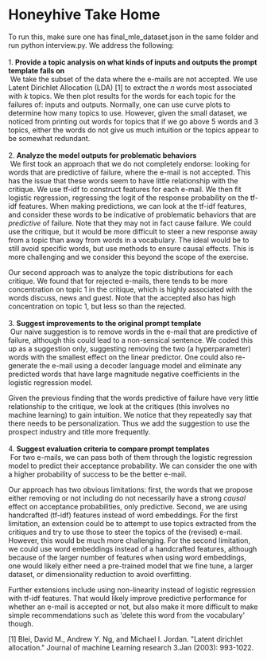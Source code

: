 # Honeyhive Take Home

To run this, make sure one has final_mle_dataset.json in the same folder and run python interview.py. We address the following:<br>
<br>
	1.	**Provide a topic analysis on what kinds of inputs and outputs the prompt template fails on** <br>
  &nbsp;We take the subset of the data where the e-mails are not accepted. We use Latent Dirichlet Allocation (LDA) [1] to extract the $n$ words most associated with $k$ topics. We then plot results for the words for each topic for the failures of: inputs and outputs. Normally, one can use curve plots to determine how many topics to use. However, given the small dataset, we noticed from printing out words for topics that if we go above 5 words and 3 topics, either the words do not give us much intuition or the topics appear to be somewhat redundant.<br>
  <br>
	2.	**Analyze the model outputs for problematic behaviors**<br>
	&nbsp;We first took an approach that we do not completely endorse: looking for words that are predictive of failure, where the e-mail is not accepted. This has the issue that these words seem to have little relationship with the critique. We use tf-idf to construct features for each e-mail. We then fit logistic regression, regressing the logit of the response probability on the tf-idf features. When making predictions, we can look at the tf-idf features, and consider these words to be indicative of problematic behaviors that are _predictive_ of failure. Note that they may not in fact cause failure. We could use the critique, but it would be more difficult to steer a new response away from a topic than away from words in a vocabulary. The ideal would be to still avoid specific words, but use methods to ensure causal effects. This is more challenging and we consider this beyond the scope of the exercise.<br>

Our second approach was to analyze the topic distributions for each critique. We found that for rejected e-mails, there tends to be more concentration on topic 1 in the critique, which is highly associated with the words discuss, news and guest. Note that the accepted also has high concentration on topic 1, but less so than the rejected.
	<br>
	<br>
	3.	**Suggest improvements to the original prompt template**<br>
	&nbsp;Our naive suggestion is to remove words in the e-mail that are predictive of failure, although this could lead to a non-sensical sentence. We coded this up as a suggestion only, suggesting removing the two (a hyperparameter) words with the smallest effect on the linear predictor. One could also re-generate the e-mail using a decoder language model and eliminate any predicted words that have large magnitude negative coefficients in the logistic regression model.<br>

Given the previous finding that the words predictive of failure have very little relationship to the critique, we look at the critiques (this involves no machine learning) to gain intuition. We notice that they repeatedly say that there needs to be personalization. Thus we add the suggestion to use the prospect industry and title more frequently.
	<br>
	<br>
	4.	**Suggest evaluation criteria to compare prompt templates**<br>
	&nbsp;For two e-mails, we can pass both of them through the logistic regression model to predict their acceptance probability. We can consider the one with a higher probability of success to be the better e-mail.<br>

Our approach has two obvious limitations: first, the words that we propose either removing or not including do not necessarily have a strong _causal_ effect on acceptance probabilities, only predictive. Second, we are using handcrafted (tf-idf) features instead of word embeddings. For the first limitation, an extension could be to attempt to use topics extracted from the critiques and try to use those to steer the topics of the (revised) e-mail. However, this would be much more challenging. For the second limitation, we could use word embeddings instead of a handcrafted features, although because of the larger number of features when using word embeddings, one would likely either need a pre-trained model that we fine tune, a larger dataset, or dimensionality reduction to avoid overfitting.<br>

Further extensions include using non-linearity instead of logistic regression with tf-idf features. That would likely improve predictive performance for whether an e-mail is accepted or not, but also make it more difficult to make simple recommendations such as 'delete this word from the vocabulary' though.<br>

[1] Blei, David M., Andrew Y. Ng, and Michael I. Jordan. "Latent dirichlet allocation." Journal of machine Learning research 3.Jan (2003): 993-1022.
